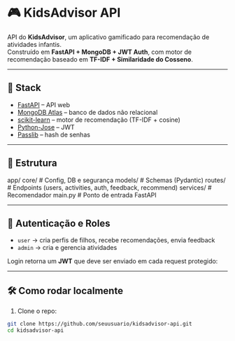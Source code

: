 # 🎮 KidsAdvisor API

API do **KidsAdvisor**, um aplicativo gamificado para recomendação de atividades infantis.  
Construído em **FastAPI + MongoDB + JWT Auth**, com motor de recomendação baseado em **TF-IDF + Similaridade do Cosseno**.

---

## 🚀 Stack
- [FastAPI](https://fastapi.tiangolo.com/) – API web
- [MongoDB Atlas](https://www.mongodb.com/) – banco de dados não relacional
- [scikit-learn](https://scikit-learn.org/) – motor de recomendação (TF-IDF + cosine)
- [Python-Jose](https://python-jose.readthedocs.io/) – JWT
- [Passlib](https://passlib.readthedocs.io/) – hash de senhas

---

## 📂 Estrutura

app/
core/ # Config, DB e segurança
models/ # Schemas (Pydantic)
routes/ # Endpoints (users, activities, auth, feedback, recommend)
services/ # Recomendador
main.py # Ponto de entrada FastAPI

---

## 🔑 Autenticação e Roles
- `user` → cria perfis de filhos, recebe recomendações, envia feedback
- `admin` → cria e gerencia atividades

Login retorna um **JWT** que deve ser enviado em cada request protegido:

---

## 🛠️ Como rodar localmente

1. Clone o repo:
```bash
git clone https://github.com/seuusuario/kidsadvisor-api.git
cd kidsadvisor-api

